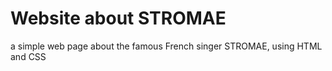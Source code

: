 # Website about STROMAE
a simple web page about the famous French singer STROMAE, using HTML and CSS
